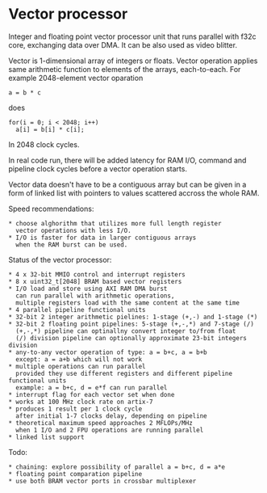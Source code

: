 # Vector processor

Integer and floating point vector processor unit
that runs parallel with f32c core, exchanging data over DMA.
It can be also used as video blitter.

Vector is 1-dimensional array of integers or floats.
Vector operation applies same arithmetic function
to elements of the arrays, each-to-each.
For example 2048-element vector oparation

    a = b * c

does

    for(i = 0; i < 2048; i++)
      a[i] = b[i] * c[i];

In 2048 clock cycles.

In real code run, there will be added latency 
for RAM I/O, command and pipeline clock cycles 
before a vector operation starts.

Vector data doesn't have to be a contiguous array
but can be given in a form of linked list with pointers
to values scattered accross the whole RAM. 

Speed recommendations:

    * choose alghorithm that utilizes more full length register
      vector operations with less I/O.
    * I/O is faster for data in larger contiguous arrays
      when the RAM burst can be used.

Status of the vector processor:

    * 4 x 32-bit MMIO control and interrupt registers
    * 8 x uint32_t[2048] BRAM based vector registers
    * I/O load and store using AXI RAM DMA burst
      can run parallel with arithmetic operations,
      multiple registers load with the same content at the same time
    * 4 parallel pipeline functional units
    * 32-bit 2 integer arithmetic pielines: 1-stage (+,-) and 1-stage (*)
    * 32-bit 2 floating point pipelines: 5-stage (+,-,*) and 7-stage (/)
      (+,-,*) pipeline can optinallny convert integer to/from float
      (/) division pipeline can optionally approximate 23-bit integers division
    * any-to-any vector operation of type: a = b+c, a = b+b
      except: a = a+b which will not work
    * multiple operations can run parallel
      provided they use different registers and different pipeline functional units
      example: a = b+c, d = e*f can run parallel
    * interrupt flag for each vector set when done
    * works at 100 MHz clock rate on artix-7
    * produces 1 result per 1 clock cycle
      after initial 1-7 clocks delay, depending on pipeline
    * theoretical maximum speed approaches 2 MFLOPs/MHz
      when 1 I/O and 2 FPU operations are running parallel
    * linked list support

Todo:

    * chaining: explore possibility of parallel a = b+c, d = a*e
    * floating point comparation pipeline
    * use both BRAM vector ports in crossbar multiplexer
